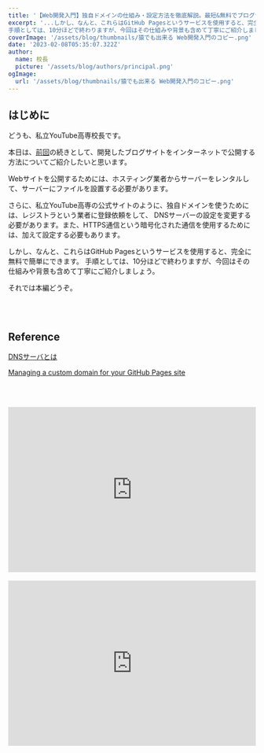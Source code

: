 ```yaml
---
title: '【Web開発入門】独自ドメインの仕組み・設定方法を徹底解説。最短&無料でブログサイトをデプロイ Part2'
excerpt: '...しかし、なんと、これらはGitHub Pagesというサービスを使用すると、完全に無料で簡単にできます。
手順としては、10分ほどで終わりますが、今回はその仕組みや背景も含めて丁寧にご紹介しましょう。'
coverImage: '/assets/blog/thumbnails/猿でも出来る Web開発入門のコピー.png'
date: '2023-02-08T05:35:07.322Z'
author:
  name: 校長
  picture: '/assets/blog/authors/principal.png'
ogImage:
  url: '/assets/blog/thumbnails/猿でも出来る Web開発入門のコピー.png'
---
```

## はじめに
どうも、私立YouTube高専校長です。

本日は、[前回](https://youtube-kosen.com/posts/20230202)の続きとして、開発したブログサイトをインターネットで公開する方法についてご紹介したいと思います。

Webサイトを公開するためには、ホスティング業者からサーバーをレンタルして、サーバーにファイルを設置する必要があります。

さらに、私立YouTube高専の公式サイトのように、独自ドメインを使うためには、レジストラという業者に登録依頼をして、
DNSサーバーの設定を変更する必要があります。また、HTTPS通信という暗号化された通信を使用するためには、加えて設定する必要もあります。

しかし、なんと、これらはGitHub Pagesというサービスを使用すると、完全に無料で簡単にできます。
手順としては、10分ほどで終わりますが、今回はその仕組みや背景も含めて丁寧にご紹介しましょう。

それでは本編どうぞ。

<br/><br/>
## Reference

[DNSサーバとは](https://manual.iij.jp/dns/help/1480649.html)

[Managing a custom domain for your GitHub Pages site](https://docs.github.com/en/pages/configuring-a-custom-domain-for-your-github-pages-site/managing-a-custom-domain-for-your-github-pages-site)


<br/><br/>
<div style="position: relative; height:0px; width: 100%; padding-top: 66.6666%;">
  <iframe src="https://onedrive.live.com/embed?resid=BE72E3BA9ED96E94%211246&amp;authkey=!ABMWl1X9Uz91tsk&amp;em=2&amp;wdAr=1.7777777777777777" width="560px" height="315px" frameborder="0" style="position: absolute; top: 0; left: 0; width: 100%; height: 100%;" >これは、<a target="_blank" href="https://office.com/webapps">Office</a> の機能を利用した、<a target="_blank" href="https://office.com">Microsoft Office</a> の埋め込み型のプレゼンテーションです。</iframe>
</div>
<br/>
<div style="position: relative; height:0px; width: 100%; padding-top: 66.6666%;">
  <iframe width="560" height="315" src="https://www.youtube.com/embed/LWx7quPJFTI?enablejsapi=1" title="YouTube video player" frameborder="0" style="position: absolute; top: 0; left: 0; width: 100%; height: 100%;" allow="accelerometer; autoplay; clipboard-write; encrypted-media; gyroscope; picture-in-picture; web-share" allowfullscreen></iframe>
</div>